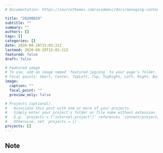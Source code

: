 ```yaml
---
# Documentation: https://sourcethemes.com/academic/docs/managing-content/

title: "20200829"
subtitle: ""
summary: ""
authors: []
tags: []
categories: []
date: 2020-08-28T15:03:21Z
lastmod: 2020-08-28T15:03:21Z
featured: false
draft: false

# Featured image
# To use, add an image named `featured.jpg/png` to your page's folder.
# Focal points: Smart, Center, TopLeft, Top, TopRight, Left, Right, BottomLeft, Bottom, BottomRight.
image:
  caption: ""
  focal_point: ""
  preview_only: false

# Projects (optional).
#   Associate this post with one or more of your projects.
#   Simply enter your project's folder or file name without extension.
#   E.g. `projects = ["internal-project"]` references `content/project/deep-learning/index.md`.
#   Otherwise, set `projects = []`.
projects: []
---
```


## Note

